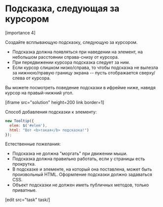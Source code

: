 # Подсказка, следующая за курсором

[importance 4]

Создайте всплывающую подсказку, следующую за курсором. 

<ul>
<li>Подсказка должна появляться при наведении на элемент, на небольшом расстоянии справа-снизу от курсора.</li>
<li>При передвижении курсора подсказка следует за ним.</li>
<li>Если курсор слишком низко/справа, то чтобы подсказка не вылезла за нижнюю/правую границу экрана -- пусть отображается сверху/слева от курсора.</li>
</ul>

Вы можете посмотреть поведение подсказки в ифрейме ниже, наведя курсор на правый-нижний угол.

[iframe src="solution" height=200 link border=1]

Способ добавления подсказки к элементу:

```js
new Tooltip({
  elem: $('#elem'),
  html: "Вот <b>такая</b> подсказка!")
});
```

Естественные пожелания:
<ul>
<li>Подсказка не должна "моргать" при движении мыши.</li>
<li>Подсказка должна правильно работать, если у страницы есть прокрутка.</li>
<li>В подсказке и элементе, на который она поставлена, может быть произвольный HTML. Оформление подсказки должно задаваться CSS.</li>
<li>Объект подсказки не должен иметь публичных методов, только приватные.</li>
</ul>

[edit src="task" task/]
